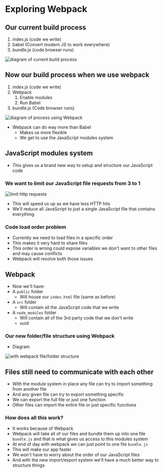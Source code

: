 # Exploring Webpack
## Our current build process
1. index.js (code we write)
2. babel (Convert modern JS to work everywhere)
3. bundle.js (code browser runs)

![diagram of current build process](https://i.imgur.com/YrVCzcG.png)

## Now our build process when we use webpack
1. index.js (code we write)
2. Webpack
    1. Enable modules
    2. Run Babel
3. bundle.js (Code browser runs)

![diagram of process using Webpack](https://i.imgur.com/0hzpjBV.png)

* Webpack can do way more than Babel
    - Makes us more flexible
    - We get to use the JavaScript modules system

## JavaScript modules system
* This gives us a brand new way to setup and structure our JavaScript code

### We want to limit our JavaScript file requests from 3 to 1
![limit http requests](https://i.imgur.com/1o9nYWF.png)

* This will speed us up as we have less HTTP hits
* We'll reduce all JavaScript to just a single JavaScript file that contains everything

### Code load order problem
* Currently we need to load files in a specific order
* This makes it very hard to share files
* This order is wrong could expose variables we don't want to other files and may cause conflicts
* Webpack will resolve both those issues

## Webpack
* Now we'll have:
* A `public` folder
    - Will house our `index.html` file (same as before)
* A `src` folder
    - Will contain all the JavaScript code that we write
* A `node_modules` folder 
    - Will contain all of the 3rd party code that we don't write
    - uuid

### Our new folder/file structure using Webpack
* Diagram

![with webpack file/folder structure](https://i.imgur.com/JwVaBYl.png)

## Files still need to communicate with each other
* With the module system in place any file can try to import something from another file
* And any given file can try to export something specific
* We can export the full file or just one function
* Other files can import the entire file or just specific functions

### How does all this work?
* It works because of Webpack
* Webpack will take all of our files and bundle them up into one file `bundle.js` and that is what gives us access to this modules system
* At end of day with webpack we can just point to one file `bundle.js`
* This will make our app faster
* We won't have to worry about the order of our JavaScript files
* And with the new import/export system we'll have a much better way to structure things
